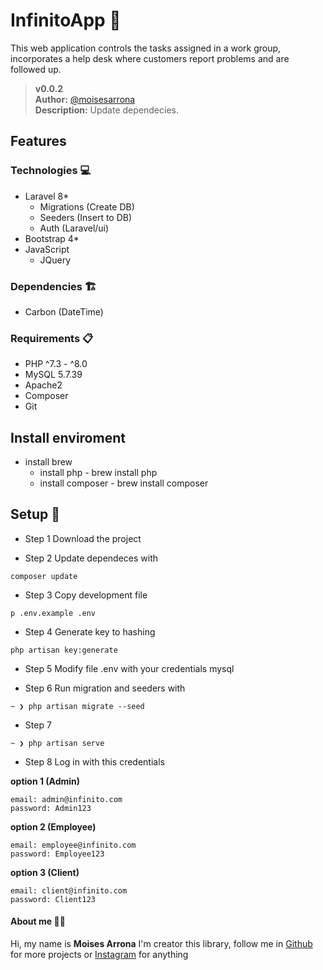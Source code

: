 # InfinitoApp 👾
This web application controls the tasks assigned in a work group, incorporates a help desk where customers report problems and are followed up.

>__v0.0.2__   
__Author:__ [@moisesarrona](https://github.com/mosesarrona)  
__Description:__ Update dependecies.

## Features

### Technologies 💻
- Laravel 8*
    - Migrations (Create DB)
    - Seeders (Insert to DB)
    - Auth (Laravel/ui)
- Bootstrap 4*
- JavaScript
    - JQuery

### Dependencies 🏗️
- Carbon (DateTime)

### Requirements 📋
- PHP ^7.3 - ^8.0
- MySQL 5.7.39
- Apache2 
- Composer 
- Git

## Install enviroment 
- install brew
    - install php - brew install php
    - install composer - brew install composer

## Setup 🚀

- Step 1
Download the project

- Step 2
Update dependeces with
```
composer update
```

- Step 3
Copy development file
````
p .env.example .env
````

- Step 4
Generate key to hashing
```
php artisan key:generate
```

- Step 5
Modify file .env with your credentials mysql

- Step 6
Run migration and seeders with
````
~ ❯ php artisan migrate --seed
````

- Step 7
````
~ ❯ php artisan serve
````

- Step 8
Log in  with this credentials

**option 1 (Admin)**
````
email: admin@infinito.com
password: Admin123
````

**option 2 (Employee)**
````
email: employee@infinito.com
password: Employee123
````

**option 3 (Client)**
````
email: client@infinito.com
password: Client123
````

#### About me 👨‍💻
Hi, my name is **Moises Arrona** I'm creator this library, follow me in [Github](https://github.com/mosesarrona) for more projects or [Instagram](https://www.instagram.com/moisesarrona/) for anything
